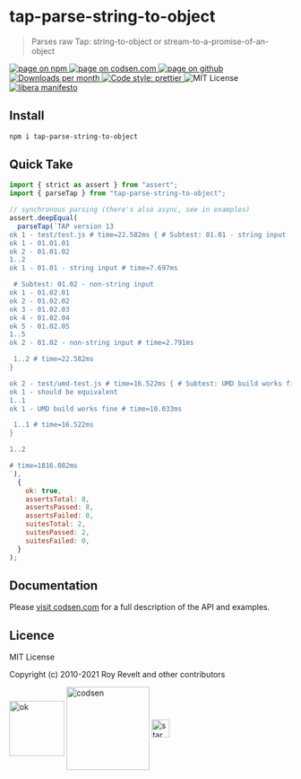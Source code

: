 # tap-parse-string-to-object

> Parses raw Tap: string-to-object or stream-to-a-promise-of-an-object

<div class="package-badges">
  <a href="https://www.npmjs.com/package/tap-parse-string-to-object" rel="nofollow noreferrer noopener">
    <img src="https://img.shields.io/badge/-npm-blue?style=flat-square" alt="page on npm">
  </a>
  <a href="https://codsen.com/os/tap-parse-string-to-object" rel="nofollow noreferrer noopener">
    <img src="https://img.shields.io/badge/-codsen-blue?style=flat-square" alt="page on codsen.com">
  </a>
  <a href="https://github.com/codsen/codsen/tree/main/packages/tap-parse-string-to-object" rel="nofollow noreferrer noopener">
    <img src="https://img.shields.io/badge/-github-blue?style=flat-square" alt="page on github">
  </a>
  <a href="https://npmcharts.com/compare/tap-parse-string-to-object?interval=30" rel="nofollow noreferrer noopener" target="_blank">
    <img src="https://img.shields.io/npm/dm/tap-parse-string-to-object.svg?style=flat-square" alt="Downloads per month">
  </a>
  <a href="https://prettier.io" rel="nofollow noreferrer noopener" target="_blank">
    <img src="https://img.shields.io/badge/code_style-prettier-brightgreen.svg?style=flat-square" alt="Code style: prettier">
  </a>
  <img src="https://img.shields.io/badge/licence-MIT-brightgreen.svg?style=flat-square" alt="MIT License">
  <a href="https://liberamanifesto.com" rel="nofollow noreferrer noopener" target="_blank">
    <img src="https://img.shields.io/badge/libera-manifesto-lightgrey.svg?style=flat-square" alt="libera manifesto">
  </a>
</div>

## Install

```bash
npm i tap-parse-string-to-object
```

## Quick Take

```js
import { strict as assert } from "assert";
import { parseTap } from "tap-parse-string-to-object";

// synchronous parsing (there's also async, see in examples)
assert.deepEqual(
  parseTap(`TAP version 13
ok 1 - test/test.js # time=22.582ms { # Subtest: 01.01 - string input
ok 1 - 01.01.01
ok 2 - 01.01.02
1..2
ok 1 - 01.01 - string input # time=7.697ms

 # Subtest: 01.02 - non-string input
ok 1 - 01.02.01
ok 2 - 01.02.02
ok 3 - 01.02.03
ok 4 - 01.02.04
ok 5 - 01.02.05
1..5
ok 2 - 01.02 - non-string input # time=2.791ms

 1..2 # time=22.582ms
}

ok 2 - test/umd-test.js # time=16.522ms { # Subtest: UMD build works fine
ok 1 - should be equivalent
1..1
ok 1 - UMD build works fine # time=10.033ms

 1..1 # time=16.522ms
}

1..2

# time=1816.082ms
`),
  {
    ok: true,
    assertsTotal: 8,
    assertsPassed: 8,
    assertsFailed: 0,
    suitesTotal: 2,
    suitesPassed: 2,
    suitesFailed: 0,
  }
);
```

## Documentation

Please [visit codsen.com](https://codsen.com/os/tap-parse-string-to-object/) for a full description of the API and examples.

## Licence

MIT License

Copyright (c) 2010-2021 Roy Revelt and other contributors

<img src="https://codsen.com/images/png-codsen-ok.png" width="98" alt="ok" align="center"> <img src="https://codsen.com/images/png-codsen-1.png" width="148" alt="codsen" align="center"> <img src="https://codsen.com/images/png-codsen-star-small.png" width="32" alt="star" align="center">
